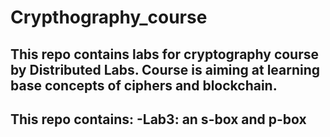 # Crypthography_course
## This repo contains labs for cryptography course by Distributed Labs. Course is aiming at learning base concepts of ciphers and blockchain.

This repo contains:
-Lab3: an s-box and p-box
-
